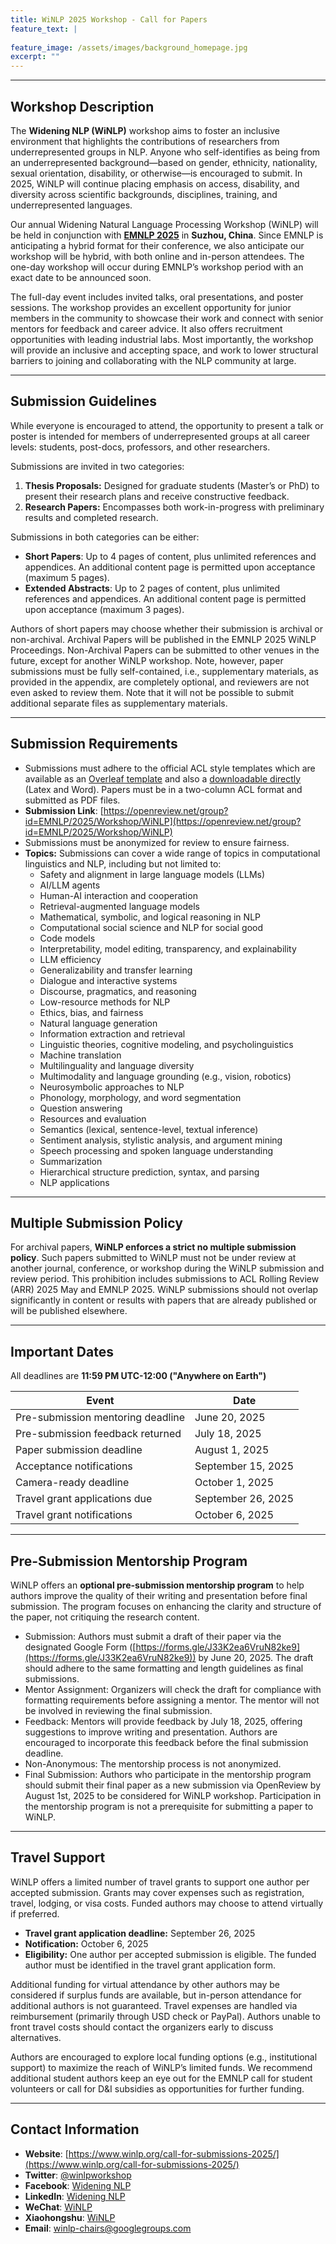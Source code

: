 ```yaml
---
title: WiNLP 2025 Workshop - Call for Papers
feature_text: |
  
feature_image: /assets/images/background_homepage.jpg
excerpt: ""
---
```


---

## Workshop Description

The **Widening NLP (WiNLP)** workshop aims to foster an inclusive environment that highlights the contributions of researchers from underrepresented groups in NLP. Anyone who self-identifies as being from an underrepresented background—based on gender, ethnicity, nationality, sexual orientation, disability, or otherwise—is encouraged to submit. In 2025, WiNLP will continue placing emphasis on access, disability, and diversity across scientific backgrounds, disciplines, training, and underrepresented languages.

Our annual Widening Natural Language Processing Workshop (WiNLP) will be held in conjunction with **[EMNLP 2025](https://2025.emnlp.org/)** in **Suzhou, China**. Since EMNLP is anticipating a hybrid format for their conference, we also anticipate our workshop will be hybrid, with both online and in-person attendees. The one-day workshop will occur during EMNLP’s workshop period with an exact date to be announced soon.

The full-day event includes invited talks, oral presentations, and poster sessions. The workshop provides an excellent opportunity for junior members in the community to showcase their work and connect with senior mentors for feedback and career advice.  It also offers recruitment opportunities with leading industrial labs. Most importantly,  the workshop will provide an inclusive and accepting space, and work to lower structural barriers to joining and collaborating with the NLP community at large.

---

## Submission Guidelines

While everyone is encouraged to attend, the opportunity to present a talk or poster is intended for members of underrepresented groups at all career levels: students, post-docs, professors, and other researchers. 

Submissions are invited in two categories:

1. **Thesis Proposals:** Designed for graduate students (Master’s or PhD) to present their research plans and receive constructive feedback.
2. **Research Papers:** Encompasses both work-in-progress with preliminary results and completed research.

Submissions in both categories can be either:

- **Short Papers**: Up to 4 pages of content, plus unlimited references and appendices. An additional content page is permitted upon acceptance (maximum 5 pages).
- **Extended Abstracts**: Up to 2 pages of content, plus unlimited references and appendices. An additional content page is permitted upon acceptance (maximum 3 pages).

Authors of short papers may choose whether their submission is archival or non-archival. Archival Papers will be published in the EMNLP 2025 WiNLP Proceedings. Non-Archival Papers can be submitted to other venues in the future, except for another WiNLP workshop. Note, however, paper submissions must be fully self-contained, i.e., supplementary materials, as provided in the appendix, are completely optional, and reviewers are not even asked to review them. Note that it will not be possible to submit additional separate files as supplementary materials.

---

## Submission Requirements

- Submissions must adhere to the official ACL style templates which are available as an [Overleaf template](https://www.overleaf.com/read/crtcwgxzjskr) and also a [downloadable directly](https://github.com/acl-org/ACLPUB/tree/master/templates) (Latex and Word). Papers must be in a two-column ACL format and submitted as PDF files.
- **Submission Link**: [https://openreview.net/group?id=EMNLP/2025/Workshop/WiNLP](https://openreview.net/group?id=EMNLP/2025/Workshop/WiNLP)
- Submissions must be anonymized for review to ensure fairness.
- **Topics:** Submissions can cover a wide range of topics in computational linguistics and NLP, including but not limited to:
    - Safety and alignment in large language models (LLMs)
    - AI/LLM agents
    - Human-AI interaction and cooperation
    - Retrieval-augmented language models
    - Mathematical, symbolic, and logical reasoning in NLP
    - Computational social science and NLP for social good
    - Code models
    - Interpretability, model editing, transparency, and explainability
    - LLM efficiency
    - Generalizability and transfer learning
    - Dialogue and interactive systems
    - Discourse, pragmatics, and reasoning
    - Low-resource methods for NLP
    - Ethics, bias, and fairness
    - Natural language generation
    - Information extraction and retrieval
    - Linguistic theories, cognitive modeling, and psycholinguistics
    - Machine translation
    - Multilinguality and language diversity
    - Multimodality and language grounding (e.g., vision, robotics)
    - Neurosymbolic approaches to NLP
    - Phonology, morphology, and word segmentation
    - Question answering
    - Resources and evaluation
    - Semantics (lexical, sentence-level, textual inference)
    - Sentiment analysis, stylistic analysis, and argument mining
    - Speech processing and spoken language understanding
    - Summarization
    - Hierarchical structure prediction, syntax, and parsing
    - NLP applications

---

## Multiple Submission Policy

For archival papers, **WiNLP enforces a strict no multiple submission policy**. Such papers submitted to WiNLP must not be under review at another journal, conference, or workshop during the WiNLP submission and review period. This prohibition includes submissions to ACL Rolling Review (ARR) 2025 May and EMNLP 2025. WiNLP submissions should not overlap significantly in content or results with papers that are already published or will be published elsewhere. 

---

## Important Dates

All deadlines are **11:59 PM UTC-12:00 ("Anywhere on Earth")**

| Event | Date |
| --- | --- |
| Pre-submission mentoring deadline | June 20, 2025 |
| Pre-submission feedback returned | July 18, 2025 |
| Paper submission deadline | August 1, 2025 |
| Acceptance notifications | September 15, 2025 |
| Camera-ready deadline | October 1, 2025 |
| Travel grant applications due | September 26, 2025 |
| Travel grant notifications | October 6, 2025 |

---

## Pre-Submission Mentorship Program

WiNLP offers an **optional pre-submission mentorship program** to help authors improve the quality of their writing and presentation before final submission. The program focuses on enhancing the clarity and structure of the paper, not critiquing the research content.

* Submission: Authors must submit a draft of their paper via the designated Google Form ([https://forms.gle/J33K2ea6VruN82ke9](https://forms.gle/J33K2ea6VruN82ke9)) by June 20, 2025. The draft should adhere to the same formatting and length guidelines as final submissions.
* Mentor Assignment: Organizers will check the draft for compliance with formatting requirements before assigning a mentor. The mentor will not be involved in reviewing the final submission.
* Feedback: Mentors will provide feedback by July 18, 2025, offering suggestions to improve writing and presentation. Authors are encouraged to incorporate this feedback before the final submission deadline.
* Non-Anonymous: The mentorship process is not anonymized.
* Final Submission: Authors who participate in the mentorship program should  submit their final paper as a new submission via OpenReview by August 1st, 2025 to be considered for WiNLP workshop. Participation in the mentorship program is not a prerequisite for submitting a paper to WiNLP.

---

## Travel Support

WiNLP offers a limited number of travel grants to support one author per accepted submission. Grants may cover expenses such as registration, travel, lodging, or visa costs. Funded authors may choose to attend virtually if preferred.

* **Travel grant application deadline:** September 26, 2025
* **Notification:** October 6, 2025
* **Eligibility:** One author per accepted submission is eligible. The funded author must be identified in the travel grant application form.

Additional funding for virtual attendance by other authors may be considered if surplus funds are available, but in-person attendance for additional authors is not guaranteed. Travel expenses are handled via reimbursement (primarily through USD check or PayPal). Authors unable to front travel costs should contact the organizers early to discuss alternatives.

Authors are encouraged to explore local funding options (e.g., institutional support) to maximize the reach of WiNLP’s limited funds. We recommend additional student authors keep an eye out for the EMNLP call for student volunteers or call for D&I subsidies as opportunities for further funding.

---

## Contact Information

- **Website**: [https://www.winlp.org/call-for-submissions-2025/](https://www.winlp.org/call-for-submissions-2025/)
- **Twitter**: [@winlpworkshop](https://twitter.com/WiNLPWorkshop)
- **Facebook**: [Widening NLP](https://www.facebook.com/WideningNLP)
- **LinkedIn**: [Widening NLP](https://www.linkedin.com/company/winlp)
- **WeChat**: [WiNLP](https://mp.weixin.qq.com/mp/profile_ext?action=home&__biz=Mzk2OTA2MDc5NQ%3D%3D&scene=124#wechat_redirect)
- **Xiaohongshu**: [WiNLP](https://www.xiaohongshu.com/user/profile/6125f1bf0000000001000327)
- **Email**: [winlp-chairs@googlegroups.com](mailto:winlp-chairs@googlegroups.com)